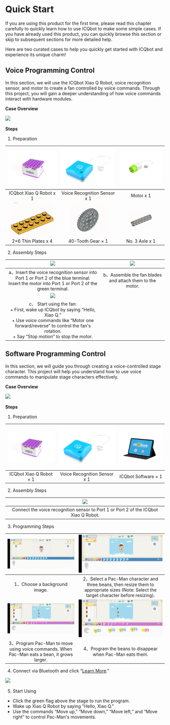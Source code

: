 # Quick Start

If you are using this product for the first time, please read this chapter carefully to quickly learn how to use ICQbot to make some simple cases. If you have already used this product, you can quickly browse this section or skip to subsequent sections for more detailed help.

Here are two curated cases to help you quickly get started with ICQbot and experience its unique charm!  

## Voice Programming Control  
In this section, we will use the ICQbot Xiao Q Robot, voice recognition sensor, and motor to create a fan controlled by voice commands. Through this project, you will gain a deeper understanding of how voice commands interact with hardware modules.  


**Case Overview**

![](img/QuickStart01.gif)



**Steps**

1. Preparation
   
| ![](img/QuickStart02.png) | ![](img/QuickStart03.png) | ![](img/QuickStart04.png) |
| :---: | :---: | :---: |
| ICQbot Xiao Q Robot x 1 | Voice Recognition Sensor x 1 | Motor x 1 |
| ![](img/QuickStart05.png) | ![](img/QuickStart06.png) | ![](img/QuickStart07.png) |
|  2×6 Thin Plates  x 4 |  40-Tooth Gear  × 1 |  No. 3 Axle  x 1 |







2. Assembly Steps  

| ![](img/QuickStart08.gif) | ![](img/QuickStart09.gif) |
| :---: | :---: |
| a、Insert the voice recognition sensor into Port 1 or Port 2 of the blue terminal.<br/> Insert the motor into Port 1 or Port 2 of the green terminal.   | b、Assemble the fan blades and attach them to the motor.   |
| ![](img/QuickStart10.gif) | |
| c、 Start using the fan:  <br/>+ First, wake up ICQbot by saying "Hello, Xiao Q."<br/>+ Use voice commands like “Motor one forward/reverse” to control the fan's rotation.<br/>+ Say “Stop motion” to stop the motor. | |




## Software Programming Control  
In this section, we will guide you through creating a voice-controlled stage character. This project will help you understand how to use voice commands to manipulate stage characters effectively.  



**Case Overview**

![](img/QuickStart11.gif)

**Steps**

1. Preparation  

| ![](img/QuickStart12.png) | ![](img/QuickStart13.png) | ![](img/QuickStart14.png) |
| :---: | :---: | :---: |
| ICQbot Xiao Q Robot × 1 | Voice Recognition Sensor x 1 |  ICQbot Software  × 1 |


2. Assembly Steps  

| ![](img/QuickStart15.gif)  |
| :---: |
| Connect the voice recognition sensor to Port 1 or Port 2 of the ICQbot Xiao Q Robot. |


3. Programming Steps  

| ![](img/QuickStart16.gif) | ![](img/QuickStart17.gif) |
| :---: | :---: |
| 1、Choose a background image.   | 2、Select a Pac-Man character and three beans, then resize them to appropriate sizes (Note: Select the target character before resizing).   |
| ![](img/QuickStart18.gif)                                    | ![](img/QuickStart19.gif) |
| 3、Program Pac-Man to move using voice commands. When Pac-Man eats a bean, it grows larger.   | 4、Program the beans to disappear when Pac-Man eats them.   |


4. Connect via Bluetooth and click “[Learn More](https://www.yuque.com/crystal-vzc6k/cfl3ix/lzppy94ty3eofheo?singleDoc#%20《使用指南》).”

![](img/QuickStart20.gif)

5.  Start Using  
+ Click the green flag above the stage to run the program.
+ Wake up Xiao Q Robot by saying "Hello, Xiao Q."
+ Use the commands “Move up,” “Move down,” “Move left,” and “Move right” to control Pac-Man's movements.



